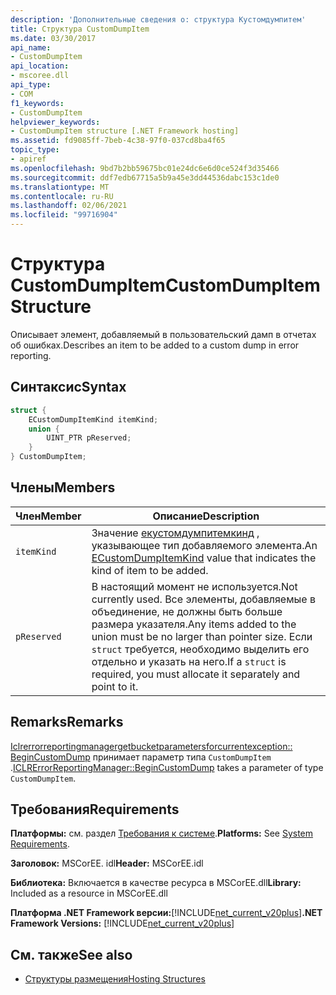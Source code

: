 ```yaml
---
description: 'Дополнительные сведения о: структура Кустомдумпитем'
title: Структура CustomDumpItem
ms.date: 03/30/2017
api_name:
- CustomDumpItem
api_location:
- mscoree.dll
api_type:
- COM
f1_keywords:
- CustomDumpItem
helpviewer_keywords:
- CustomDumpItem structure [.NET Framework hosting]
ms.assetid: fd9085ff-7beb-4c38-97f0-037cd8ba4f65
topic_type:
- apiref
ms.openlocfilehash: 9bd7b2bb59675bc01e24dc6e6d0ce524f3d35466
ms.sourcegitcommit: ddf7edb67715a5b9a45e3dd44536dabc153c1de0
ms.translationtype: MT
ms.contentlocale: ru-RU
ms.lasthandoff: 02/06/2021
ms.locfileid: "99716904"
---
```

# <a name="customdumpitem-structure"></a><span data-ttu-id="54920-103">Структура CustomDumpItem</span><span class="sxs-lookup"><span data-stu-id="54920-103">CustomDumpItem Structure</span></span>

<span data-ttu-id="54920-104">Описывает элемент, добавляемый в пользовательский дамп в отчетах об ошибках.</span><span class="sxs-lookup"><span data-stu-id="54920-104">Describes an item to be added to a custom dump in error reporting.</span></span>  
  
## <a name="syntax"></a><span data-ttu-id="54920-105">Синтаксис</span><span class="sxs-lookup"><span data-stu-id="54920-105">Syntax</span></span>  
  
```cpp  
struct {  
    ECustomDumpItemKind itemKind;
    union {  
        UINT_PTR pReserved;  
    }  
} CustomDumpItem;  
```  
  
## <a name="members"></a><span data-ttu-id="54920-106">Члены</span><span class="sxs-lookup"><span data-stu-id="54920-106">Members</span></span>  
  
|<span data-ttu-id="54920-107">Член</span><span class="sxs-lookup"><span data-stu-id="54920-107">Member</span></span>|<span data-ttu-id="54920-108">Описание</span><span class="sxs-lookup"><span data-stu-id="54920-108">Description</span></span>|  
|------------|-----------------|  
|`itemKind`|<span data-ttu-id="54920-109">Значение [екустомдумпитемкинд](ecustomdumpitemkind-enumeration.md) , указывающее тип добавляемого элемента.</span><span class="sxs-lookup"><span data-stu-id="54920-109">An [ECustomDumpItemKind](ecustomdumpitemkind-enumeration.md) value that indicates the kind of item to be added.</span></span>|  
|`pReserved`|<span data-ttu-id="54920-110">В настоящий момент не используется.</span><span class="sxs-lookup"><span data-stu-id="54920-110">Not currently used.</span></span> <span data-ttu-id="54920-111">Все элементы, добавляемые в объединение, не должны быть больше размера указателя.</span><span class="sxs-lookup"><span data-stu-id="54920-111">Any items added to the union must be no larger than pointer size.</span></span> <span data-ttu-id="54920-112">Если `struct` требуется, необходимо выделить его отдельно и указать на него.</span><span class="sxs-lookup"><span data-stu-id="54920-112">If a `struct` is required, you must allocate it separately and point to it.</span></span>|  
  
## <a name="remarks"></a><span data-ttu-id="54920-113">Remarks</span><span class="sxs-lookup"><span data-stu-id="54920-113">Remarks</span></span>  

 <span data-ttu-id="54920-114">[Iclrerrorreportingmanagergetbucketparametersforcurrentexception:: BeginCustomDump](iclrerrorreportingmanager-begincustomdump-method.md) принимает параметр типа `CustomDumpItem` .</span><span class="sxs-lookup"><span data-stu-id="54920-114">[ICLRErrorReportingManager::BeginCustomDump](iclrerrorreportingmanager-begincustomdump-method.md) takes a parameter of type `CustomDumpItem`.</span></span>  
  
## <a name="requirements"></a><span data-ttu-id="54920-115">Требования</span><span class="sxs-lookup"><span data-stu-id="54920-115">Requirements</span></span>  

 <span data-ttu-id="54920-116">**Платформы:** см. раздел [Требования к системе](../../get-started/system-requirements.md).</span><span class="sxs-lookup"><span data-stu-id="54920-116">**Platforms:** See [System Requirements](../../get-started/system-requirements.md).</span></span>  
  
 <span data-ttu-id="54920-117">**Заголовок:** MSCorEE. idl</span><span class="sxs-lookup"><span data-stu-id="54920-117">**Header:** MSCorEE.idl</span></span>  
  
 <span data-ttu-id="54920-118">**Библиотека:** Включается в качестве ресурса в MSCorEE.dll</span><span class="sxs-lookup"><span data-stu-id="54920-118">**Library:** Included as a resource in MSCorEE.dll</span></span>  
  
 <span data-ttu-id="54920-119">**Платформа .NET Framework версии:**[!INCLUDE[net_current_v20plus](../../../../includes/net-current-v20plus-md.md)]</span><span class="sxs-lookup"><span data-stu-id="54920-119">**.NET Framework Versions:** [!INCLUDE[net_current_v20plus](../../../../includes/net-current-v20plus-md.md)]</span></span>  
  
## <a name="see-also"></a><span data-ttu-id="54920-120">См. также</span><span class="sxs-lookup"><span data-stu-id="54920-120">See also</span></span>

- [<span data-ttu-id="54920-121">Структуры размещения</span><span class="sxs-lookup"><span data-stu-id="54920-121">Hosting Structures</span></span>](hosting-structures.md)
